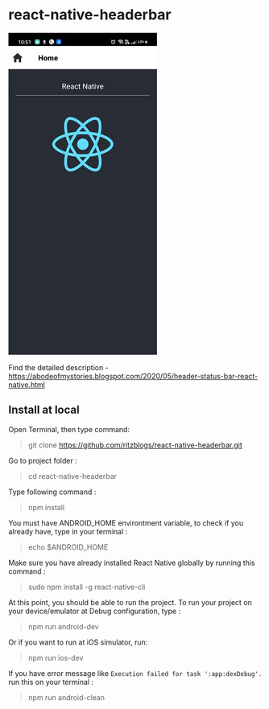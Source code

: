 # react-native-headerbar

![demo](https://github.com/ritzblogs/react-native-headerbar/blob/master/headerbar.jpg)  

Find the detailed description - https://abodeofmystories.blogspot.com/2020/05/header-status-bar-react-native.html

## Install at local
Open Terminal, then type command:  
> git clone  https://github.com/ritzblogs/react-native-headerbar.git

Go to project folder :
> cd react-native-headerbar

Type following command :  
> npm install  

You must have ANDROID_HOME environtment variable, to check if you already have, type in your terminal :  
> echo $ANDROID_HOME  

Make sure you have already installed React Native globally by running this command :  
> sudo npm install -g react-native-cli

At this point, you should be able to run the project.
To run your project on your device/emulator at Debug configuration, type :
> npm run android-dev  

Or if you want to run at iOS simulator, run:  
> npm run ios-dev
 
If you have error message like `Execution failed for task ':app:dexDebug'.` run this on your terminal :  
> npm run android-clean



